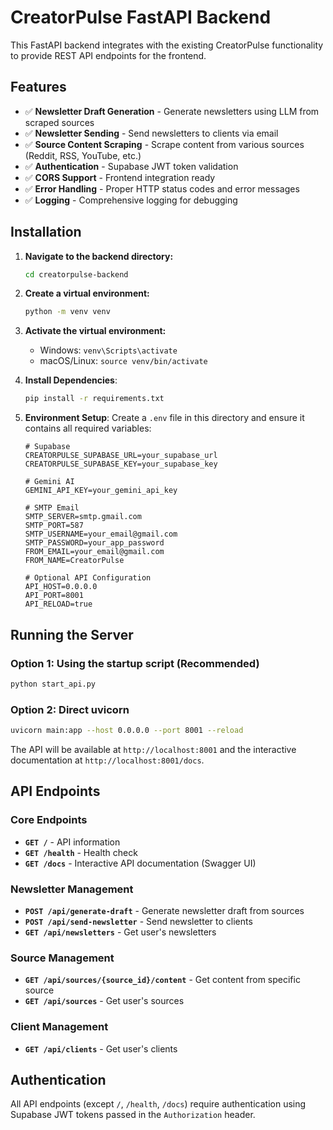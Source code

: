 # CreatorPulse FastAPI Backend

This FastAPI backend integrates with the existing CreatorPulse functionality to provide REST API endpoints for the frontend.

## Features

- ✅ **Newsletter Draft Generation** - Generate newsletters using LLM from scraped sources
- ✅ **Newsletter Sending** - Send newsletters to clients via email
- ✅ **Source Content Scraping** - Scrape content from various sources (Reddit, RSS, YouTube, etc.)
- ✅ **Authentication** - Supabase JWT token validation
- ✅ **CORS Support** - Frontend integration ready
- ✅ **Error Handling** - Proper HTTP status codes and error messages
- ✅ **Logging** - Comprehensive logging for debugging

## Installation

1.  **Navigate to the backend directory:**
    ```bash
    cd creatorpulse-backend
    ```

2.  **Create a virtual environment:**
    ```bash
    python -m venv venv
    ```

3.  **Activate the virtual environment:**
    -   Windows: `venv\Scripts\activate`
    -   macOS/Linux: `source venv/bin/activate`

4.  **Install Dependencies**:
    ```bash
    pip install -r requirements.txt
    ```

5.  **Environment Setup**:
    Create a `.env` file in this directory and ensure it contains all required variables:
    ```env
    # Supabase
    CREATORPULSE_SUPABASE_URL=your_supabase_url
    CREATORPULSE_SUPABASE_KEY=your_supabase_key

    # Gemini AI
    GEMINI_API_KEY=your_gemini_api_key

    # SMTP Email
    SMTP_SERVER=smtp.gmail.com
    SMTP_PORT=587
    SMTP_USERNAME=your_email@gmail.com
    SMTP_PASSWORD=your_app_password
    FROM_EMAIL=your_email@gmail.com
    FROM_NAME=CreatorPulse

    # Optional API Configuration
    API_HOST=0.0.0.0
    API_PORT=8001
    API_RELOAD=true
    ```

## Running the Server

### Option 1: Using the startup script (Recommended)
```bash
python start_api.py
```

### Option 2: Direct uvicorn
```bash
uvicorn main:app --host 0.0.0.0 --port 8001 --reload
```

The API will be available at `http://localhost:8001` and the interactive documentation at `http://localhost:8001/docs`.

## API Endpoints

### Core Endpoints

- **`GET /`** - API information
- **`GET /health`** - Health check
- **`GET /docs`** - Interactive API documentation (Swagger UI)

### Newsletter Management

- **`POST /api/generate-draft`** - Generate newsletter draft from sources
- **`POST /api/send-newsletter`** - Send newsletter to clients
- **`GET /api/newsletters`** - Get user's newsletters

### Source Management

- **`GET /api/sources/{source_id}/content`** - Get content from specific source
- **`GET /api/sources`** - Get user's sources

### Client Management

- **`GET /api/clients`** - Get user's clients

## Authentication

All API endpoints (except `/`, `/health`, `/docs`) require authentication using Supabase JWT tokens passed in the `Authorization` header.